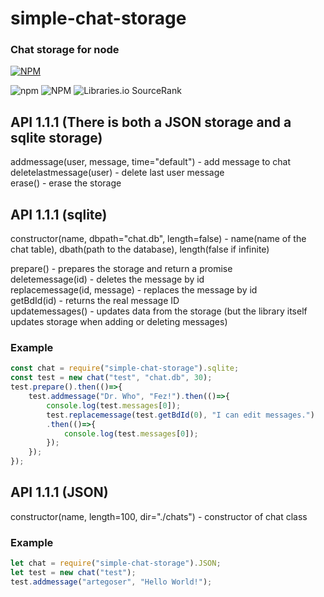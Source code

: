 # simple-chat-storage
### Chat storage for node  
[![NPM](https://nodei.co/npm/simple-chat-storage.png)](https://nodei.co/npm/simple-chat-storage/)  

![npm](https://img.shields.io/npm/v/simple-chat-storage)
![NPM](https://img.shields.io/npm/l/simple-chat-storage)
![Libraries.io SourceRank](https://img.shields.io/librariesio/sourcerank/npm/simple-chat-storage)

## API 1.1.1 (There is both a JSON storage and a sqlite storage)
  
addmessage(user, message, time="default") - add message to chat  
deletelastmessage(user) - delete last user message  
erase() - erase the storage

## API 1.1.1 (sqlite)

constructor(name, dbpath="chat.db", length=false) - name(name of the chat table),  dbath(path to the database), length(false if infinite)

prepare() - prepares the storage and return a promise  
deletemessage(id) - deletes the message by id  
replacemessage(id, message) - replaces the message by id  
getBdId(id) - returns the real message ID  
updatemessages() - updates data from the storage (but the library itself updates storage when adding or deleting messages)  

### Example
```javascript
const chat = require("simple-chat-storage").sqlite;
const test = new chat("test", "chat.db", 30);
test.prepare().then(()=>{
	test.addmessage("Dr. Who", "Fez!").then(()=>{
		console.log(test.messages[0]);
		test.replacemessage(test.getBdId(0), "I can edit messages.")
        .then(()=>{
			console.log(test.messages[0]);
		});
	});
});
```

## API 1.1.1 (JSON)

constructor(name, length=100, dir="./chats") - constructor of chat class  

### Example
```javascript
let chat = require("simple-chat-storage").JSON;
let test = new chat("test");
test.addmessage("artegoser", "Hello World!");
```